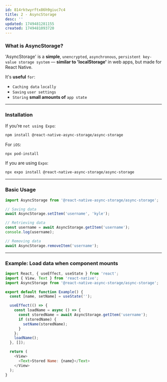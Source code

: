 ```yaml
---
id: 814rktwyrftx86h9giuc7c4
title: 2 - AsyncStorage
desc: ''
updated: 1749481281155
created: 1749481093720
---
```


### What is AsyncStorage?

'AsyncStorage' is a **simple**, `unencrypted`, `asynchronous`, `persistent key-value storage system` — **similar to 'localStorage'** in web apps, but made for React Native.

It's **useful** `for`:

* `Caching data` `locally`
* `Saving` `user settings`
* `Storing` **small amounts of** `app state`

---

### Installation

If you’re `not using Expo`:

```bash
npm install @react-native-async-storage/async-storage
```

For `iOS`:

```bash
npx pod-install
```

If you are using `Expo`:

```bash
npx expo install @react-native-async-storage/async-storage
```

---

### Basic Usage

```js
import AsyncStorage from '@react-native-async-storage/async-storage';

// Saving data
await AsyncStorage.setItem('username', 'kyle');

// Retrieving data
const username = await AsyncStorage.getItem('username');
console.log(username);

// Removing data
await AsyncStorage.removeItem('username');
```

---

### Example: Load data when component mounts

```js
import React, { useEffect, useState } from 'react';
import { View, Text } from 'react-native';
import AsyncStorage from '@react-native-async-storage/async-storage';

export default function Example() {
  const [name, setName] = useState('');

  useEffect(() => {
    const loadName = async () => {
      const storedName = await AsyncStorage.getItem('username');
      if (storedName) {
        setName(storedName);
      }
    };
    loadName();
  }, []);

  return (
    <View>
      <Text>Stored Name: {name}</Text>
    </View>
  );
}
```